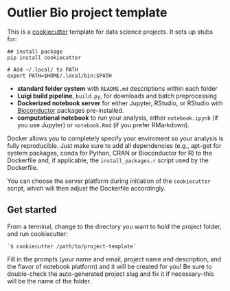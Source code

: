 # Outlier Bio project template

This is a [cookiecutter](https://cookiecutter.readthedocs.io/en/latest/index.html) template for data science projects. It sets up stubs for:
```
## install package
pip install cookiecutter

# Add ~/.local/ to PATH
export PATH=$HOME/.local/bin:$PATH
```

- **standard folder system** with `README.md` descriptions within each folder
- **Luigi build pipeline**, `build.py`, for downloads and batch preprocessing
- **Dockerized notebook server** for either Jupyter, RStudio, or RStudio with [Bioconductor](http://www.bioconductor.org/) packages pre-installed.
- **computational notebook** to run your analysis, either `notebook.ipynb` (if you use Jupyter) or `notebook.Rmd` (if you prefer RMarkdown).

Docker allows you to completely specify your enviroment so your analysis is fully reproducible. Just make sure to add all dependencies (e.g., apt-get for system packages, conda for Python, CRAN or Bioconductor for R) to the Dockerfile and, if applicable, the `install_packages.r` script used by the Dockerfile.

You can choose the server platform during initiation of the `cookiecutter` script, which will then adjust the Dockerfile accordingly.

## Get started
From a terminal, change to the directory you want to hold the project folder, and run cookiecutter:

	`$ cookiecutter /path/to/project-template`

Fill in the prompts (your name and email, project name and description, and the flavor of notebook platform) and it will be created for you! Be sure to double-check the auto-generated project slug and fix it if necessary–this will be the name of the folder.
